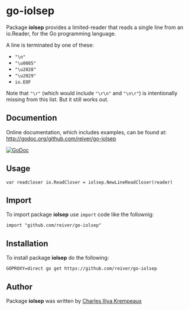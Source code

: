# go-iolsep

Package **iolsep** provides a limited-reader that reads a single line from an io.Reader, for the Go programming language.

A line is terminated by one of these:

* `"\n"`
* `"\u0085"`
* `"\u2028"`
* `"\u2029"`
* `io.EOF`

Note that `"\r"` (which would include `"\r\n"` and `"\n\r"`) is intentionally missing from this list.
But it still works out.

## Documention

Online documentation, which includes examples, can be found at: http://godoc.org/github.com/reiver/go-iolsep

[![GoDoc](https://godoc.org/github.com/reiver/go-iolsep?status.svg)](https://godoc.org/github.com/reiver/go-iolsep)

## Usage

```golang
var readcloser io.ReadCloser = iolsep.NewLineReadCloser(reader)
```

## Import

To import package **iolsep** use `import` code like the follownig:
```
import "github.com/reiver/go-iolsep"
```

## Installation

To install package **iolsep** do the following:
```
GOPROXY=direct go get https://github.com/reiver/go-iolsep
```

## Author

Package **iolsep** was written by [Charles Iliya Krempeaux](http://reiver.link)
